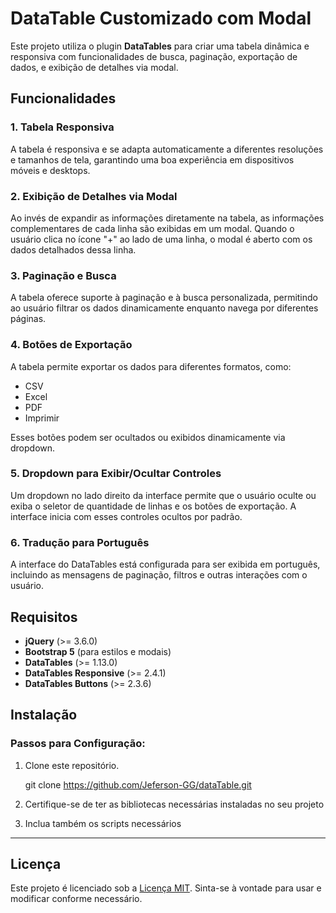 
# DataTable Customizado com Modal

Este projeto utiliza o plugin **DataTables** para criar uma tabela dinâmica e responsiva com funcionalidades de busca, paginação, exportação de dados, e exibição de detalhes via modal.

## Funcionalidades

### 1. Tabela Responsiva
A tabela é responsiva e se adapta automaticamente a diferentes resoluções e tamanhos de tela, garantindo uma boa experiência em dispositivos móveis e desktops.

### 2. Exibição de Detalhes via Modal
Ao invés de expandir as informações diretamente na tabela, as informações complementares de cada linha são exibidas em um modal. Quando o usuário clica no ícone "+" ao lado de uma linha, o modal é aberto com os dados detalhados dessa linha.

### 3. Paginação e Busca
A tabela oferece suporte à paginação e à busca personalizada, permitindo ao usuário filtrar os dados dinamicamente enquanto navega por diferentes páginas.

### 4. Botões de Exportação
A tabela permite exportar os dados para diferentes formatos, como:
- CSV
- Excel
- PDF
- Imprimir

Esses botões podem ser ocultados ou exibidos dinamicamente via dropdown.

### 5. Dropdown para Exibir/Ocultar Controles
Um dropdown no lado direito da interface permite que o usuário oculte ou exiba o seletor de quantidade de linhas e os botões de exportação. A interface inicia com esses controles ocultos por padrão.

### 6. Tradução para Português
A interface do DataTables está configurada para ser exibida em português, incluindo as mensagens de paginação, filtros e outras interações com o usuário.

## Requisitos

- **jQuery** (>= 3.6.0)
- **Bootstrap 5** (para estilos e modais)
- **DataTables** (>= 1.13.0)
- **DataTables Responsive** (>= 2.4.1)
- **DataTables Buttons** (>= 2.3.6)

## Instalação

### Passos para Configuração:

1. Clone este repositório.

   git clone https://github.com/Jeferson-GG/dataTable.git

2. Certifique-se de ter as bibliotecas necessárias instaladas no seu projeto
3. Inclua também os scripts necessários

---

## Licença

Este projeto é licenciado sob a [Licença MIT](https://opensource.org/licenses/MIT). Sinta-se à vontade para usar e modificar conforme necessário.

